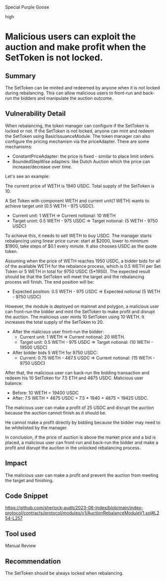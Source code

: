 Special Purple Goose

high

# Malicious users can exploit the auction and make profit when the SetToken is not locked.

## Summary

The SetToken can be minted and redeemed by anyone when it is not locked during rebalancing. This can allow malicious users to front-run and back-run the bidders and manipulate the auction outcome.

## Vulnerability Detail

When rebalancing, the token manager can configure if the SetToken is locked or not. If the SetToken is not locked, anyone can mint and redeem the SetToken using BasicIssuanceModule. The token manager can also configure the pricing mechanism via the priceAdapter. There are some mechanisms:
- ConstantPriceAdapter: the price is fixed - similar to place limit orders.
- BoundedStepWise adapters: like Dutch Auction which the price can increase/decrease over time.

Let's see an example: 

The current price of WETH is 1940 USDC.
Total supply of the SetToken is 10.

A Set Token with component WETH and current unit(1 WETH) wants to achieve target unit (0.5 WETH - 975 USDC).
- Current unit: 1 WETH => Current notional: 10 WETH
- Target unint: 0.5 WETH - 975 USDC => Target notional: (5 WETH - 9750 USDC)

To achieve this, it needs to sell WETH to buy USDC. The manager starts rebalancing using linear price curve: start at $2000, lower to minimum $1900, take steps of $0.1 every minute. It also chooses USDC as the quote token.

Assuming when the price of WETH reaches 1950 USDC, a bidder bids for all of the available WETH for the rebalance process, which is 0.5 WETH per Set Token or 5 WETH in total for 9750 USDC (5*1950). The expected result should be that the SetToken will meet the target and the rebalancing process will finish. The end position will be:

- Expected position: 0.5 WETH - 975 USDC => Expected notional (5 WETH - 9750 USDC)

However, the module is deployed on mainnet and polygon, a malicious user can front-run the bidder and mint the SetToken to make profit and disrupt the auction. The malicious user mints 10 SetToken using 10 WETH. It increases the total supply of the SetToken to 20.

- After the malicious user front-run the bidder: 
    - Current unit: 1 WETH => Current notional: 20 WETH.
    - Target unit: 0.5 WETH - 975 USDC => Target notional: (10 WETH - 19500 USDC)
- After bidder bids 5 WETH for 9750 USDC:
    - Current: 0.75 WETH - 487.5 USDC => Current notional: (15 WETH - 9750 USDC)

After that, the malicious user can back-run the bidding transaction and redeem his 10 SetToken for 7.5 ETH and 4875 USDC. Malicious user balance:

- Before: 10 WETH = 19400 USDC
- After: 7.5 WETH + 4875 USDC = 7.5 * 1940 + 4875 = 19425 USDC.

The malicious user can make a profit of 25 USDC and disrupt the auction because the auction cannot finish as it should be.

He cannot make a profit directly by bidding because the bidder may need to be whitelisted by the manager.

In conclusion, if the price of auction is above the market price and a bid is placed, a malicious user can front-run and back-run the bidder and make a profit and disrupt the auction in the unlocked rebalancing process.

## Impact

The malicious user can make a profit and prevent the auction from meeting the target and finishing.

## Code Snippet

https://github.com/sherlock-audit/2023-06-Index/blob/main/index-protocol/contracts/protocol/modules/v1/AuctionRebalanceModuleV1.sol#L254-L257

## Tool used

Manual Review

## Recommendation

The SetToken should be always locked when rebalancing.
